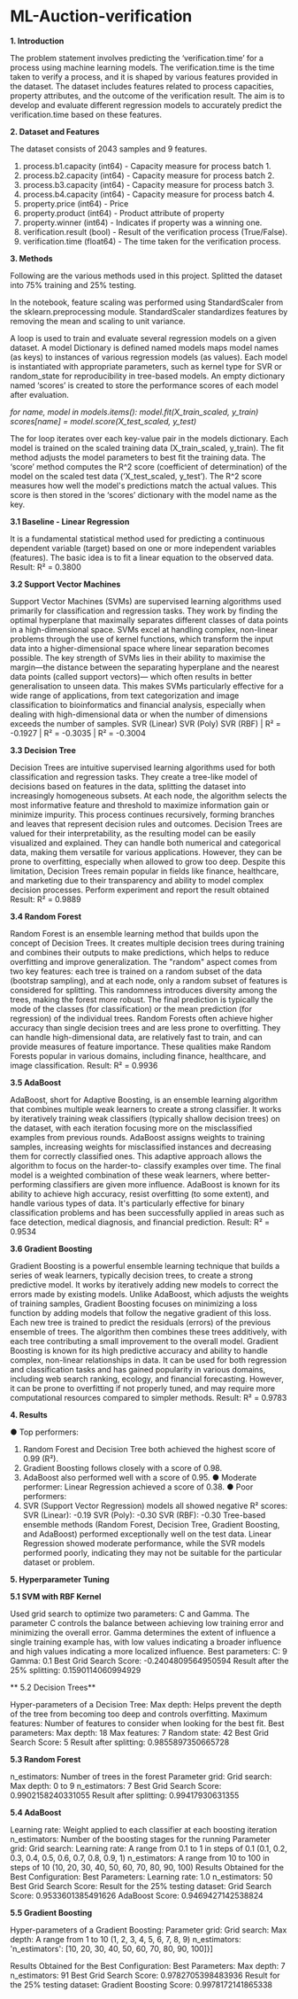 # ML-Auction-verification

**1. Introduction**

The problem statement involves predicting the ‘verification.time’ for a process using machine
learning models. The verification.time is the time taken to verify a process, and it is shaped
by various features provided in the dataset. The dataset includes features related to process
capacities, property attributes, and the outcome of the verification result. The aim is to
develop and evaluate different regression models to accurately predict the verification.time
based on these features.

**2. Dataset and Features**

The dataset consists of 2043 samples and 9 features.
1. process.b1.capacity (int64) - Capacity measure for process batch 1.
2. process.b2.capacity (int64) - Capacity measure for process batch 2.
3. process.b3.capacity (int64) - Capacity measure for process batch 3.
4. process.b4.capacity (int64) - Capacity measure for process batch 4.
5. property.price (int64) - Price
6. property.product (int64) - Product attribute of property
7. property.winner (int64) - Indicates if property was a winning one.
8. verification.result (bool) - Result of the verification process (True/False).
9. verification.time (float64) - The time taken for the verification process.

**3. Methods**

Following are the various methods used in this project. Splitted the dataset into 75% training
and 25% testing.

In the notebook, feature scaling was performed using StandardScaler from the
sklearn.preprocessing module. StandardScaler standardizes features by removing the mean
and scaling to unit variance.

A loop is used to train and evaluate several regression models on a given dataset. A model
Dictionary is defined named models maps model names (as keys) to instances of various
regression models (as values). Each model is instantiated with appropriate parameters, such
as kernel type for SVR or random_state for reproducibility in tree-based models. An empty
dictionary named ‘scores’ is created to store the performance scores of each model after
evaluation.

_for name, model in models.items():
model.fit(X_train_scaled, y_train)
scores[name] = model.score(X_test_scaled, y_test)_

The for loop iterates over each key-value pair in the models dictionary. Each model is trained
on the scaled training data (X_train_scaled, y_train). The fit method adjusts the model
parameters to best fit the training data. The ‘score’ method computes the R^2 score
(coefficient of determination) of the model on the scaled test data (‘X_test_scaled, y_test’).
The R^2 score measures how well the model's predictions match the actual values. This
score is then stored in the ‘scores’ dictionary with the model name as the key.

**3.1 Baseline - Linear Regression**

It is a fundamental statistical method used for predicting a continuous dependent variable
(target) based on one or more independent variables (features). The basic idea is to fit a
linear equation to the observed data.
Result: R² = 0.3800

**3.2 Support Vector Machines**

Support Vector Machines (SVMs) are supervised learning algorithms used primarily for
classification and regression tasks. They work by finding the optimal hyperplane that
maximally separates different classes of data points in a high-dimensional space. SVMs
excel at handling complex, non-linear problems through the use of kernel functions, which
transform the input data into a higher-dimensional space where linear separation becomes
possible. The key strength of SVMs lies in their ability to maximise the margin—the distance
between the separating hyperplane and the nearest data points (called support vectors)—
which often results in better generalisation to unseen data. This makes SVMs particularly
effective for a wide range of applications, from text categorization and image classification to
bioinformatics and financial analysis, especially when dealing with high-dimensional data or
when the number of dimensions exceeds the number of samples.
SVR (Linear) SVR (Poly) SVR (RBF) | R² = -0.1927
| R² = -0.3035
| R² = -0.3004

**3.3 Decision Tree**

Decision Trees are intuitive supervised learning algorithms used for both classification and
regression tasks. They create a tree-like model of decisions based on features in the data,
splitting the dataset into increasingly homogeneous subsets. At each node, the algorithm
selects the most informative feature and threshold to maximize information gain or minimize
impurity. This process continues recursively, forming branches and leaves that represent
decision rules and outcomes. Decision Trees are valued for their interpretability, as the
resulting model can be easily visualized and explained. They can handle both numerical and
categorical data, making them versatile for various applications. However, they can be prone
to overfitting, especially when allowed to grow too deep. Despite this limitation, Decision
Trees remain popular in fields like finance, healthcare, and marketing due to their
transparency and ability to model complex decision processes. Perform experiment and
report the result obtained
Result: R² = 0.9889

**3.4 Random Forest**

Random Forest is an ensemble learning method that builds upon the concept of Decision
Trees. It creates multiple decision trees during training and combines their outputs to make
predictions, which helps to reduce overfitting and improve generalization. The "random"
aspect comes from two key features: each tree is trained on a random subset of the data
(bootstrap sampling), and at each node, only a random subset of features is considered for
splitting. This randomness introduces diversity among the trees, making the forest more
robust. The final prediction is typically the mode of the classes (for classification) or the
mean prediction (for regression) of the individual trees. Random Forests often achieve
higher accuracy than single decision trees and are less prone to overfitting. They can handle
high-dimensional data, are relatively fast to train, and can provide measures of feature
importance. These qualities make Random Forests popular in various domains, including
finance, healthcare, and image classification.
Result: R² = 0.9936

**3.5 AdaBoost**

AdaBoost, short for Adaptive Boosting, is an ensemble learning algorithm that combines
multiple weak learners to create a strong classifier. It works by iteratively training weak
classifiers (typically shallow decision trees) on the dataset, with each iteration focusing more
on the misclassified examples from previous rounds. AdaBoost assigns weights to training
samples, increasing weights for misclassified instances and decreasing them for correctly
classified ones. This adaptive approach allows the algorithm to focus on the harder-to-
classify examples over time. The final model is a weighted combination of these weak
learners, where better-performing classifiers are given more influence. AdaBoost is known
for its ability to achieve high accuracy, resist overfitting (to some extent), and handle various
types of data. It's particularly effective for binary classification problems and has been
successfully applied in areas such as face detection, medical diagnosis, and financial
prediction.
Result: R² = 0.9534

**3.6 Gradient Boosting**

Gradient Boosting is a powerful ensemble learning technique that builds a series of weak
learners, typically decision trees, to create a strong predictive model. It works by iteratively
adding new models to correct the errors made by existing models. Unlike AdaBoost, which
adjusts the weights of training samples, Gradient Boosting focuses on minimizing a loss
function by adding models that follow the negative gradient of this loss. Each new tree is
trained to predict the residuals (errors) of the previous ensemble of trees. The algorithm then
combines these trees additively, with each tree contributing a small improvement to the
overall model. Gradient Boosting is known for its high predictive accuracy and ability to
handle complex, non-linear relationships in data. It can be used for both regression and
classification tasks and has gained popularity in various domains, including web search
ranking, ecology, and financial forecasting. However, it can be prone to overfitting if not
properly tuned, and may require more computational resources compared to simpler
methods.
Result: R² = 0.9783

**4. Results**

● Top performers:
1. Random Forest and Decision Tree both achieved the highest score of 0.99
(R²).
2. Gradient Boosting follows closely with a score of 0.98.
3. AdaBoost also performed well with a score of 0.95.
● Moderate performer:
Linear Regression achieved a score of 0.38.
● Poor performers:
1. SVR (Support Vector Regression) models all showed negative R² scores:
SVR (Linear): -0.19
SVR (Poly): -0.30
SVR (RBF): -0.30
Tree-based ensemble methods (Random Forest, Decision Tree, Gradient Boosting, and
AdaBoost) performed exceptionally well on the test data. Linear Regression showed
moderate performance, while the SVR models performed poorly, indicating they may not be
suitable for the particular dataset or problem.

**5. Hyperparameter Tuning**

**5.1 SVM with RBF Kernel**

Used grid search to optimize two parameters: C and Gamma. The parameter C controls the balance between achieving low training error and minimizing the overall error. Gamma determines the extent of influence a single training example has, with low values indicating a broader influence and high values indicating a more localized influence.
Best parameters:
C: 9
Gamma: 0.1
Best Grid Search Score: -0.2404809564950594
Result after the 25% splitting: 0.1590114060994929

** 5.2 Decision Trees**

Hyper-parameters of a Decision Tree:
Max depth: Helps prevent the depth of the tree from becoming too deep and controls overfitting.
Maximum features: Number of features to consider when looking for the best fit.
Best parameters:
Max depth: 18
Max features: 7
Random state: 42
Best Grid Search Score: 5
Result after splitting: 0.9855897350665728

**5.3 Random Forest**

n_estimators: Number of trees in the forest
Parameter grid:
Grid search:
Max depth: 0 to 9
n_estimators: 7
Best Grid Search Score: 0.9902158240331055
Result after splitting: 0.99417930631355

**5.4 AdaBoost**

Learning rate: Weight applied to each classifier at each boosting iteration
n_estimators: Number of the boosting stages for the running
Parameter grid:
Grid search:
Learning rate: A range from 0.1 to 1 in steps of 0.1 (0.1, 0.2, 0.3, 0.4, 0.5, 0.6, 0.7, 0.8, 0.9, 1)
n_estimators: A range from 10 to 100 in steps of 10 (10, 20, 30, 40, 50, 60, 70, 80, 90, 100)
Results Obtained for the Best Configuration:
Best Parameters:
Learning rate: 1.0
n_estimators: 50
Best Grid Search Score: 
Result for the 25% testing dataset:
Grid Search Score: 0.9533601385491626
AdaBoost Score: 0.9469427142538824

**5.5 Gradient Boosting**

Hyper-parameters of a Gradient Boosting:
Parameter grid:
Grid search:
Max depth: A range from 1 to 10 (1, 2, 3, 4, 5, 6, 7, 8, 9)
n_estimators: 'n_estimators': [10, 20, 30, 40, 50, 60, 70, 80, 90, 100]}]

Results Obtained for the Best Configuration:
Best Parameters:
Max depth: 7
n_estimators: 91
Best Grid Search Score: 0.9782705398483936
Result for the 25% testing dataset:
Gradient Boosting Score: 0.9978172141865338
